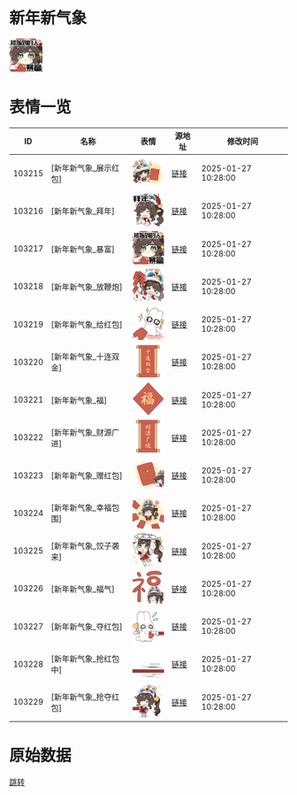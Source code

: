 # 新年新气象

<img src="./cover.png" height="60" alt="cover" />

# 表情一览

|ID|名称|表情|源地址|修改时间|
|----|----|----|----|----|
|103215|[新年新气象_展示红包]|<img src="./pic/103215_%5B新年新气象_展示红包%5D.png" height="60" alt="展示红包"/>|[链接](https://i0.hdslb.com/bfs/garb/d37d6a83188de68835e86077866fe7e4ed34d733.png)|2025-01-27 10:28:00|
|103216|[新年新气象_拜年]|<img src="./pic/103216_%5B新年新气象_拜年%5D.png" height="60" alt="拜年"/>|[链接](https://i0.hdslb.com/bfs/garb/f5e0ead558f4aa0ba07e44957577276236f8a6e2.png)|2025-01-27 10:28:00|
|103217|[新年新气象_暴富]|<img src="./pic/103217_%5B新年新气象_暴富%5D.png" height="60" alt="暴富"/>|[链接](https://i0.hdslb.com/bfs/garb/6d0d33d73ba0a85f2d12fda7eb9af2f7c090d2ae.png)|2025-01-27 10:28:00|
|103218|[新年新气象_放鞭炮]|<img src="./pic/103218_%5B新年新气象_放鞭炮%5D.png" height="60" alt="放鞭炮"/>|[链接](https://i0.hdslb.com/bfs/garb/74dc4574ccc794ea00c0bc8d8d548f3d62a8b984.png)|2025-01-27 10:28:00|
|103219|[新年新气象_给红包]|<img src="./pic/103219_%5B新年新气象_给红包%5D.png" height="60" alt="给红包"/>|[链接](https://i0.hdslb.com/bfs/garb/3be9e8e613fc18e5e7aa5148fece563267a2d74e.png)|2025-01-27 10:28:00|
|103220|[新年新气象_十连双金]|<img src="./pic/103220_%5B新年新气象_十连双金%5D.png" height="60" alt="十连双金"/>|[链接](https://i0.hdslb.com/bfs/garb/ccb9ab7230bc4a117b49fd9caba018b6ea922ce4.png)|2025-01-27 10:28:00|
|103221|[新年新气象_福]|<img src="./pic/103221_%5B新年新气象_福%5D.png" height="60" alt="福"/>|[链接](https://i0.hdslb.com/bfs/garb/3acbde7f5acd5b175119a4129ede4a4733255331.png)|2025-01-27 10:28:00|
|103222|[新年新气象_财源广进]|<img src="./pic/103222_%5B新年新气象_财源广进%5D.png" height="60" alt="财源广进"/>|[链接](https://i0.hdslb.com/bfs/garb/74d58c7480f3bda70c334ccc793cfdae817bf918.png)|2025-01-27 10:28:00|
|103223|[新年新气象_赠红包]|<img src="./pic/103223_%5B新年新气象_赠红包%5D.png" height="60" alt="赠红包"/>|[链接](https://i0.hdslb.com/bfs/garb/1f89c6d2e089da049296b1497699270488c5afee.png)|2025-01-27 10:28:00|
|103224|[新年新气象_幸福包围]|<img src="./pic/103224_%5B新年新气象_幸福包围%5D.png" height="60" alt="幸福包围"/>|[链接](https://i0.hdslb.com/bfs/garb/eea001f91ea30174c2659d688a93752912539d94.png)|2025-01-27 10:28:00|
|103225|[新年新气象_饺子袭来]|<img src="./pic/103225_%5B新年新气象_饺子袭来%5D.png" height="60" alt="饺子袭来"/>|[链接](https://i0.hdslb.com/bfs/garb/5db641c5827095965bba077f70a264cbb0023211.png)|2025-01-27 10:28:00|
|103226|[新年新气象_福气]|<img src="./pic/103226_%5B新年新气象_福气%5D.png" height="60" alt="福气"/>|[链接](https://i0.hdslb.com/bfs/garb/c83223ff145b7198bc22ee0900338aeaa8b0636a.png)|2025-01-27 10:28:00|
|103227|[新年新气象_夺红包]|<img src="./pic/103227_%5B新年新气象_夺红包%5D.png" height="60" alt="夺红包"/>|[链接](https://i0.hdslb.com/bfs/garb/24bb63aab3e4eeba8fc333120187cfe24682f33b.png)|2025-01-27 10:28:00|
|103228|[新年新气象_抢红包中]|<img src="./pic/103228_%5B新年新气象_抢红包中%5D.png" height="60" alt="抢红包中"/>|[链接](https://i0.hdslb.com/bfs/garb/f8afbb9eb9637ef1428c80c523d1d159caf5bacd.png)|2025-01-27 10:28:00|
|103229|[新年新气象_抢夺红包]|<img src="./pic/103229_%5B新年新气象_抢夺红包%5D.png" height="60" alt="抢夺红包"/>|[链接](https://i0.hdslb.com/bfs/garb/927611785c5676a2a863f600bab56279da4c3b72.png)|2025-01-27 10:28:00|

# 原始数据

[跳转](./raw.json)


